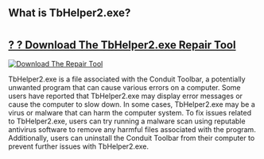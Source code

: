 ## What is TbHelper2.exe? 

# <h2><a href="https://exedetect.com/download.php?TbHelper2.exe">? ? Download The TbHelper2.exe Repair Tool</a></h2>

[![Download The Repair Tool](https://exedetect.com/download-button.jpg)](https://exedetect.com/download.php?TbHelper2.exe)

TbHelper2.exe is a file associated with the Conduit Toolbar, a potentially unwanted program that can cause various errors on a computer. Some users have reported that TbHelper2.exe may display error messages or cause the computer to slow down. In some cases, TbHelper2.exe may be a virus or malware that can harm the computer system. To fix issues related to TbHelper2.exe, users can try running a malware scan using reputable antivirus software to remove any harmful files associated with the program. Additionally, users can uninstall the Conduit Toolbar from their computer to prevent further issues with TbHelper2.exe.
